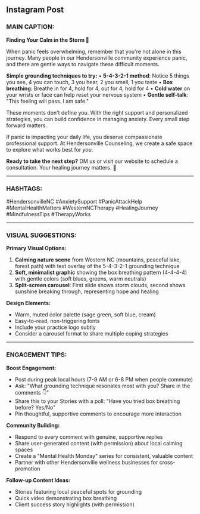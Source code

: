 ## Instagram Post

### MAIN CAPTION:

**Finding Your Calm in the Storm 🌈**

When panic feels overwhelming, remember that you're not alone in this journey. Many people in our Hendersonville community experience panic, and there are gentle ways to navigate these difficult moments.

**Simple grounding techniques to try:**
• **5-4-3-2-1 method**: Notice 5 things you see, 4 you can touch, 3 you hear, 2 you smell, 1 you taste
• **Box breathing**: Breathe in for 4, hold for 4, out for 4, hold for 4
• **Cold water** on your wrists or face can help reset your nervous system
• **Gentle self-talk**: "This feeling will pass. I am safe."

These moments don't define you. With the right support and personalized strategies, you can build confidence in managing anxiety. Every small step forward matters.

If panic is impacting your daily life, you deserve compassionate professional support. At Hendersonville Counseling, we create a safe space to explore what works best for *you*.

**Ready to take the next step?** DM us or visit our website to schedule a consultation. Your healing journey matters. 💙

---

### HASHTAGS:
#HendersonvilleNC #AnxietySupport #PanicAttackHelp #MentalHealthMatters #WesternNCTherapy #HealingJourney #MindfulnessTips #TherapyWorks

---

### VISUAL SUGGESTIONS:

**Primary Visual Options:**
1. **Calming nature scene** from Western NC (mountains, peaceful lake, forest path) with text overlay of the 5-4-3-2-1 grounding technique
2. **Soft, minimalist graphic** showing the box breathing pattern (4-4-4-4) with gentle colors (soft blues, greens, warm neutrals)
3. **Split-screen carousel**: First slide shows storm clouds, second shows sunshine breaking through, representing hope and healing

**Design Elements:**
- Warm, muted color palette (sage green, soft blue, cream)
- Easy-to-read, non-triggering fonts
- Include your practice logo subtly
- Consider a carousel format to share multiple coping strategies

---

### ENGAGEMENT TIPS:

**Boost Engagement:**
- Post during peak local hours (7-9 AM or 6-8 PM when people commute)
- Ask: "What grounding technique resonates most with you? Share in the comments 👇"
- Share this to your Stories with a poll: "Have you tried box breathing before? Yes/No"
- Pin thoughtful, supportive comments to encourage more interaction

**Community Building:**
- Respond to every comment with genuine, supportive replies
- Share user-generated content (with permission) about local calming spaces
- Create a "Mental Health Monday" series for consistent, valuable content
- Partner with other Hendersonville wellness businesses for cross-promotion

**Follow-up Content Ideas:**
- Stories featuring local peaceful spots for grounding
- Quick video demonstrating box breathing
- Client success story highlights (with permission)